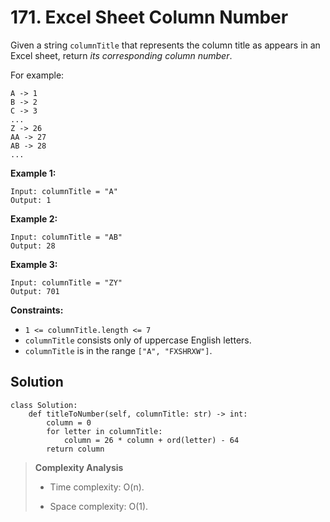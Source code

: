 # 171. Excel Sheet Column Number

Given a string `columnTitle` that represents the column title as appears in an Excel sheet, return *its corresponding column number*.

For example:

```
A -> 1
B -> 2
C -> 3
...
Z -> 26
AA -> 27
AB -> 28 
...
```

**Example 1:**

```
Input: columnTitle = "A"
Output: 1
```

**Example 2:**

```
Input: columnTitle = "AB"
Output: 28
```

**Example 3:**

```
Input: columnTitle = "ZY"
Output: 701
```

**Constraints:**

- `1 <= columnTitle.length <= 7`
- `columnTitle` consists only of uppercase English letters.
- `columnTitle` is in the range `["A", "FXSHRXW"]`.

## Solution

```python3
class Solution:
    def titleToNumber(self, columnTitle: str) -> int:
        column = 0
        for letter in columnTitle:
            column = 26 * column + ord(letter) - 64
        return column
```

> **Complexity Analysis**
>
> - Time complexity: O(n).
>
> - Space complexity: O(1).
